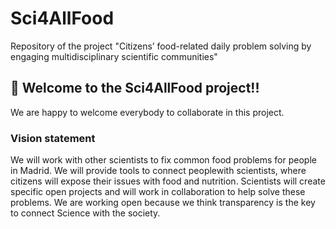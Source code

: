 # Sci4AllFood
Repository of the project "Citizens’ food-related daily problem solving by engaging multidisciplinary scientific communities"


## 🎉 Welcome to the Sci4AllFood project!!

We are happy to welcome everybody to collaborate in this project.

### Vision statement

We will work with other scientists to fix common food problems for people in Madrid. We will provide tools to connect peoplewith scientists, where citizens will expose their issues with food and nutrition. Scientists will create specific open projects and will work in collaboration to help solve these problems. We are working open because we think transparency is the key to connect Science with the society.
